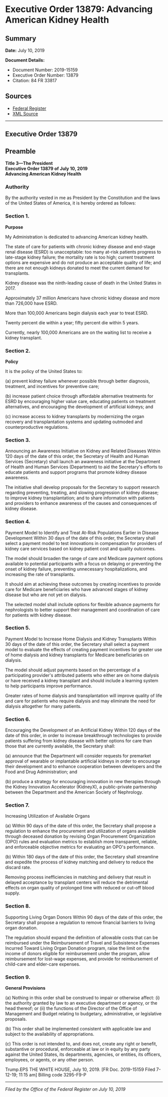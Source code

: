 # Executive Order 13879: Advancing American Kidney Health

## Summary

**Date:** July 10, 2019

**Document Details:**
- Document Number: 2019-15159
- Executive Order Number: 13879
- Citation: 84 FR 33817

## Sources
- [Federal Register](https://www.federalregister.gov/documents/2019/07/15/2019-15159/advancing-american-kidney-health)
- [XML Source](https://www.federalregister.gov/documents/full_text/xml/2019/07/15/2019-15159.xml)

---

## Executive Order 13879

## Preamble

**Title 3—The President**  
**Executive Order 13879 of July 10, 2019**  
**Advancing American Kidney Health**

### Authority

By the authority vested in me as President by the Constitution and the laws of the United States of America, it is hereby ordered as follows:
### Section 1.

**Purpose**

My Administration is dedicated to advancing American kidney health.

The state of care for patients with chronic kidney disease and end-stage renal disease (ESRD) is unacceptable: too many at-risk patients progress to late-stage kidney failure; the mortality rate is too high; current treatment options are expensive and do not produce an acceptable quality of life; and there are not enough kidneys donated to meet the current demand for transplants.

Kidney disease was the ninth-leading cause of death in the United States in 2017.

Approximately 37 million Americans have chronic kidney disease and more than 726,000 have ESRD.

More than 100,000 Americans begin dialysis each year to treat ESRD.

Twenty percent die within a year; fifty percent die within 5 years.

Currently, nearly 100,000 Americans are on the waiting list to receive a kidney transplant.
### Section 2.

**Policy**

It is the policy of the United States to:

(a) prevent kidney failure whenever possible through better diagnosis, treatment, and incentives for preventive care;

(b) increase patient choice through affordable alternative treatments for ESRD by encouraging higher value care, educating patients on treatment alternatives, and encouraging the development of artificial kidneys; and

(c) increase access to kidney transplants by modernizing the organ recovery and transplantation systems and updating outmoded and counterproductive regulations.
### Section 3.

Announcing an Awareness Initiative on Kidney and Related Diseases
Within 120 days of the date of this order, the Secretary of Health and Human Services (Secretary) shall launch an awareness initiative at the Department of Health and Human Services (Department) to aid the Secretary's efforts to educate patients and support programs that promote kidney disease awareness.

The initiative shall develop proposals for the Secretary to support research regarding preventing, treating, and slowing progression of kidney disease; to improve kidney transplantation; and to share information with patients and providers to enhance awareness of the causes and consequences of kidney disease.
### Section 4.

Payment Model to Identify and Treat At-Risk Populations Earlier in Disease Development
Within 30 days of the date of this order, the Secretary shall select a payment model to test innovations in compensation for providers of kidney care services based on kidney patient cost and quality outcomes.

The model should broaden the range of care and Medicare payment options available to potential participants with a focus on delaying or preventing the onset of kidney failure, preventing unnecessary hospitalizations, and increasing the rate of transplants.

It should aim at achieving these outcomes by creating incentives to provide care for Medicare beneficiaries who have advanced stages of kidney disease but who are not yet on dialysis.

The selected model shall include options for flexible advance payments for nephrologists to better support their management and coordination of care for patients with kidney disease.
### Section 5.

Payment Model to Increase Home Dialysis and Kidney Transplants
Within 30 days of the date of this order, the Secretary shall select a payment model to evaluate the effects of creating payment incentives for greater use of home dialysis and kidney transplants for Medicare beneficiaries on dialysis.

The model should adjust payments based on the percentage of a participating provider's attributed patients who either are on home dialysis or have received a kidney transplant and should include a learning system to help participants improve performance.

Greater rates of home dialysis and transplantation will improve quality of life and care for patients who require dialysis and may eliminate the need for dialysis altogether for many patients.
### Section 6.

Encouraging the Development of an Artificial Kidney
Within 120 days of the date of this order, in order to increase breakthrough technologies to provide patients suffering from kidney disease with better options for care than those that are currently available, the Secretary shall:

(a) announce that the Department will consider requests for premarket approval of wearable or implantable artificial kidneys in order to encourage their development and to enhance cooperation between developers and the Food and Drug Administration; and

(b) produce a strategy for encouraging innovation in new therapies through the Kidney Innovation Accelerator (KidneyX), a public-private partnership between the Department and the American Society of Nephrology.
### Section 7.

Increasing Utilization of Available Organs

(a) Within 90 days of the date of this order, the Secretary shall propose a regulation to enhance the procurement and utilization of organs available through deceased donation by revising Organ Procurement Organization (OPO) rules and evaluation metrics to establish more transparent, reliable, and enforceable objective metrics for evaluating an OPO's performance.

(b) Within 180 days of the date of this order, the Secretary shall streamline and expedite the process of kidney matching and delivery to reduce the discard rate.

Removing process inefficiencies in matching and delivery that result in delayed acceptance by transplant centers will reduce the detrimental effects on organ quality of prolonged time with reduced or cut-off blood supply.
### Section 8.

Supporting Living Organ Donors
Within 90 days of the date of this order, the Secretary shall propose a regulation to remove financial barriers to living organ donation.

The regulation should expand the definition of allowable costs that can be reimbursed under the Reimbursement of Travel and Subsistence Expenses Incurred Toward Living Organ Donation program, raise the limit on the income of donors eligible for reimbursement under the program, allow reimbursement for lost-wage expenses, and provide for reimbursement of child-care and elder-care expenses.
### Section 9.

**General Provisions**

(a) Nothing in this order shall be construed to impair or otherwise affect:
    (i) the authority granted by law to an executive department or agency, or the head thereof; or
    (ii) the functions of the Director of the Office of Management and Budget relating to budgetary, administrative, or legislative proposals.

(b) This order shall be implemented consistent with applicable law and subject to the availability of appropriations.

(c) This order is not intended to, and does not, create any right or benefit, substantive or procedural, enforceable at law or in equity by any party against the United States, its departments, agencies, or entities, its officers, employees, or agents, or any other person.

Trump.EPS
THE WHITE HOUSE,
July 10, 2019.
[FR Doc. 2019-15159 
Filed 7-12-19; 11:15 am]
Billing code 3295-F9-P

---

*Filed by the Office of the Federal Register on July 10, 2019*
